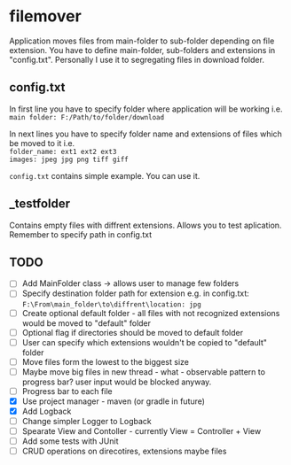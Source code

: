 # filemover
Application moves files from main-folder to sub-folder depending on file extension.
You have to define main-folder, sub-folders and extensions in "config.txt".
Personally I use it to segregating files in download folder.

## config.txt
In first line you have to specify folder where application will be working i.e.  
`main folder: F:/Path/to/folder/download`

In next lines you have to specify folder name and extensions of files which be moved to it i.e.  
`folder_name: ext1 ext2 ext3`  
`images: jpeg jpg png tiff giff`

`config.txt` contains simple example. You can use it.

## _testfolder
Contains empty files with diffrent extensions. Allows you to test aplication. Remember to specify path in config.txt


## TODO
- [ ] Add MainFolder class -> allows user to manage few folders
- [ ] Specify destination folder path for extension e.g. in config.txt: `F:\From\main_folder\to\diffrent\location: jpg`
- [ ] Create optional default folder - all files with not recognized extensions would be moved to "default" folder
- [ ] Optional flag if directories should be moved to default folder
- [ ] User can specify which extensions wouldn't be copied to "default" folder
- [ ] Move files form the lowest to the biggest size
- [ ] Maybe move big files in new thread - what - observable pattern to progress bar? user input would be blocked anyway.
- [ ] Progress bar to each file
- [X] Use project manager - maven (or gradle in future)
- [X] Add Logback
- [ ] Change simpler Logger to Logback
- [ ] Spearate View and Contoller - currently View = Controller + View
- [ ] Add some tests with JUnit
- [ ] CRUD operations on direcotires, extensions maybe files
